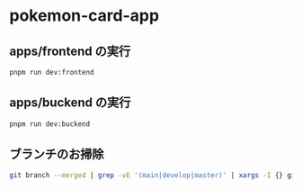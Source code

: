 # pokemon-card-app

## apps/frontend の実行

```zsh
pnpm run dev:frontend
```

## apps/buckend の実行

```zsh
pnpm run dev:buckend
```

## ブランチのお掃除

```zsh
git branch --merged | grep -vE '(main|develop|master)' | xargs -I {} git branch -d {} && git branch -r --merged origin/main | grep -vE 'origin/(main|develop|master)' | sed 's/origin\///' | xargs -I {} git push origin --delete {}
```
